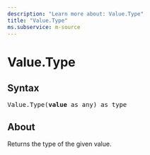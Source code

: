 ```yaml
---
description: "Learn more about: Value.Type"
title: "Value.Type"
ms.subservice: m-source
---
```

# Value.Type

## Syntax

<pre>
Value.Type(<b>value</b> as any) as type
</pre>

## About

Returns the type of the given value.
